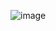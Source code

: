 ![image](https://github.com/sp496a/architectural-decission-records/assets/36936659/0bd2765d-5ce3-4415-9ffd-98319d43dbeb)
